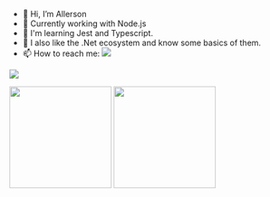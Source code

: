  <!--
**Allerson-SM/Allerson-SM** is a ✨ _special_ ✨ repository because its `README.md` (this file) appears on your GitHub profile.
Here are some ideas to get you started:
-->

- 👋 Hi, I’m Allerson 
- 💼 Currently working with Node.js
- 🌱 I'm learning Jest and Typescript.
- 🤩 I also like the .Net ecosystem and know some basics of them. 
- 📫 How to reach me: <a href="https://www.linkedin.com/in/allerson-santana-medeiros-2b7b64176" target="_blank"><img src="https://img.shields.io/badge/LinkedIn-0077B5?style=for-the-badge&logo=linkedin&logoColor=white "/></a>

 <!-- or <a href="mailto:allerson.santana354@gmail.com"><img src="https://img.shields.io/badge/Gmail-D14836?style=for-the-badge&logo=gmail&logoColor=white"/></a>-->

![](https://komarev.com/ghpvc/?username=allerson-sm&color=blueviolet)


<div>
    <img height="180em" src="https://github-readme-stats.vercel.app/api?username=allerson-sm&show_icons=true&theme=tokyonight"/>
    <img height="180em" src="https://github-readme-stats.vercel.app/api/top-langs/?username=allerson-sm&show_icons=true&theme=tokyonight"/>
</div>
